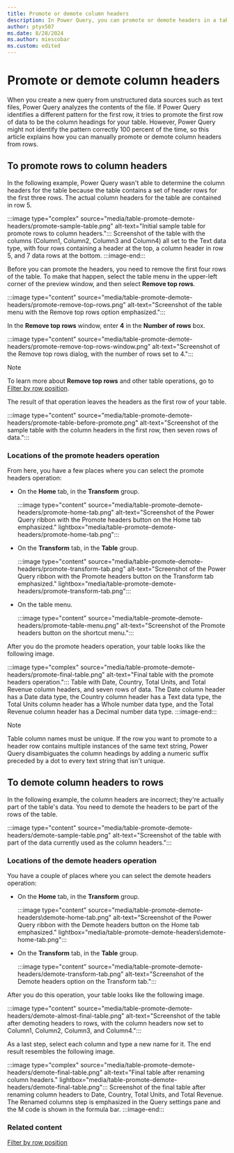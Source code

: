 ```yaml
---
title: Promote or demote column headers
description: In Power Query, you can promote or demote headers in a table. This article demonstrates how to do these operations. 
author: ptyx507
ms.date: 8/28/2024
ms.author: miescobar
ms.custom: edited
---
```


# Promote or demote column headers

When you create a new query from unstructured data sources such as text files, Power Query analyzes the contents of the file. If Power Query identifies a different pattern for the first row, it tries to promote the first row of data to be the column headings for your table. However, Power Query might not identify the pattern correctly 100&nbsp;percent of the time, so this article explains how you can manually promote or demote column headers from rows.

## To promote rows to column headers

In the following example, Power Query wasn't able to determine the column headers for the table because the table contains a set of header rows for the first three rows. The actual column headers for the table are contained in row 5.

:::image type="complex" source="media/table-promote-demote-headers/promote-sample-table.png" alt-text="Initial sample table for promote rows to column headers.":::
   Screenshot of the table with the columns (Column1, Column2, Column3 and Column4) all set to the Text data type, with four rows containing a header at the top, a column header in row 5, and 7 data rows at the bottom.
:::image-end:::

Before you can promote the headers, you need to remove the first four rows of the table. To make that happen, select the table menu in the upper-left corner of the preview window, and then select **Remove top rows**.

:::image type="content" source="media/table-promote-demote-headers/promote-remove-top-rows.png" alt-text="Screenshot of the table menu with the Remove top rows option emphasized.":::

In the **Remove top rows** window, enter **4** in the **Number of rows** box.

:::image type="content" source="media/table-promote-demote-headers/promote-remove-top-rows-window.png" alt-text="Screenshot of the Remove top rows dialog, with the number of rows set to 4.":::

> [!NOTE]
> To learn more about **Remove top rows** and other table operations, go to [Filter by row position](filter-row-position.md).

The result of that operation leaves the headers as the first row of your table.

:::image type="content" source="media/table-promote-demote-headers/promote-table-before-promote.png" alt-text="Screenshot of the sample table with the column headers in the first row, then seven rows of data.":::

### Locations of the promote headers operation

From here, you have a few places where you can select the promote headers operation:

* On the **Home** tab, in the **Transform** group.

   :::image type="content" source="media/table-promote-demote-headers/promote-home-tab.png" alt-text="Screenshot of the Power Query ribbon with the Promote headers button on the Home tab emphasized." lightbox="media/table-promote-demote-headers/promote-home-tab.png":::

* On the **Transform** tab, in the **Table** group.

   :::image type="content" source="media/table-promote-demote-headers/promote-transform-tab.png" alt-text="Screenshot of the Power Query ribbon with the Promote headers button on the Transform tab emphasized." lightbox="media/table-promote-demote-headers/promote-transform-tab.png":::

* On the table menu.

   :::image type="content" source="media/table-promote-demote-headers/promote-table-menu.png" alt-text="Screenshot of the Promote headers button on the shortcut menu.":::

After you do the promote headers operation, your table looks like the following image.

:::image type="complex" source="media/table-promote-demote-headers/promote-final-table.png" alt-text="Final table with the promote headers operation.":::
   Table with Date, Country, Total Units, and Total Revenue column headers, and seven rows of data. The Date column header has a Date data type, the Country column header has a Text data type, the Total Units column header has a Whole number data type, and the Total Revenue column header has a Decimal number data type.
:::image-end:::

> [!NOTE]
> Table column names must be unique. If the row you want to promote to a header row contains multiple instances of the same text string, Power Query disambiguates the column headings by adding a numeric suffix preceded by a dot to every text string that isn't unique.

## To demote column headers to rows

In the following example, the column headers are incorrect; they're actually part of the table's data. You need to demote the headers to be part of the rows of the table.

:::image type="content" source="media/table-promote-demote-headers/demote-sample-table.png" alt-text="Screenshot of the table with part of the data currently used as the column headers.":::

### Locations of the demote headers operation

You have a couple of places where you can select the demote headers operation:

* On the **Home** tab, in the **Transform** group.

  :::image type="content" source="media/table-promote-demote-headers\demote-home-tab.png" alt-text="Screenshot of the Power Query ribbon with the Demote headers button on the Home tab emphasized." lightbox="media/table-promote-demote-headers\demote-home-tab.png":::

* On the **Transform** tab, in the **Table** group.

   :::image type="content" source="media/table-promote-demote-headers/demote-transform-tab.png" alt-text="Screenshot of the Demote headers option on the Transform tab.":::

After you do this operation, your table looks like the following image.

:::image type="content" source="media/table-promote-demote-headers/demote-almost-final-table.png" alt-text="Screenshot of the table after demoting headers to rows, with the column headers now set to Column1, Column2, Column3, and Column4.":::

As a last step, select each column and type a new name for it. The end result resembles the following image.

:::image type="complex" source="media/table-promote-demote-headers/demote-final-table.png" alt-text="Final table after renaming column headers." lightbox="media/table-promote-demote-headers/demote-final-table.png":::
   Screenshot of the final table after renaming column headers to Date, Country, Total Units, and Total Revenue. The Renamed columns step is emphasized in the Query settings pane and the M code is shown in the formula bar.
:::image-end:::

### Related content

[Filter by row position](filter-row-position.md)
